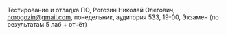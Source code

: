Тестирование и отладка ПО, 
Рогозин Николай Олегович, 
norogozin@gmail.com, 
понедельник, аудитория 533, 19-00, 
Экзамен (по результатам 5 лаб + отчëт)
